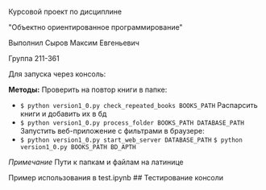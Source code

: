Курсовой проект по дисциплине 

"Объектно ориентированное программирование"

Выполнил Сыров Максим Евгеньевич

Группа 211-361


Для запуска через консоль:

**Методы:**
Проверить на повтор книги в папке:
- `$ python version1_0.py check_repeated_books BOOKS_PATH`
Распарсить книги и добавить их в бд
- `$ python version1_0.py process_folder BOOKS_PATH DATABASE_PATH`
Запустить веб-приложение с фильтрами в браузере:
- `$ python version1_0.py start_web_server DATABASE_PATH`
`$ python version1_0.py BOOKS_PATH BD_APTH`

_Примечание_
  Пути к папкам и файлам на латинице
  
Пример использования в test.ipynb ## Тестирование консоли

